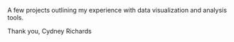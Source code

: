 A few projects outlining my experience with data visualization and analysis tools.

Thank you,
Cydney Richards
